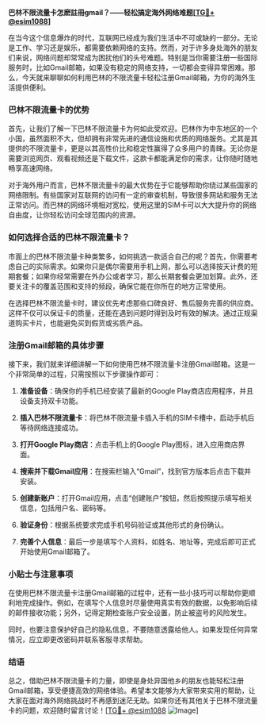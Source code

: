 **巴林不限流量卡怎麽註冊gmail？——轻松搞定海外网络难题[[TG💪+ @esim1088](https://t.me/s/esim1088)]**

在当今这个信息爆炸的时代，互联网已经成为我们生活中不可或缺的一部分。无论是工作、学习还是娱乐，都需要依赖网络的支持。然而，对于许多身处海外的朋友们来说，网络问题却常常成为困扰他们的头号难题。特别是当你需要注册一些国际服务时，比如Gmail邮箱，如果没有稳定的网络支持，一切都会变得异常困难。那么，今天就来聊聊如何利用巴林的不限流量卡轻松注册Gmail邮箱，为你的海外生活提供便利。

### 巴林不限流量卡的优势

首先，让我们了解一下巴林不限流量卡为何如此受欢迎。巴林作为中东地区的一个小国，虽然面积不大，但却拥有非常先进的通信设施和优质的网络服务。尤其是其提供的不限流量卡，更是以其高性价比和稳定性赢得了众多用户的青睐。无论你是需要浏览网页、观看视频还是下载文件，这款卡都能满足你的需求，让你随时随地畅享高速网络。

对于海外用户而言，巴林不限流量卡的最大优势在于它能够帮助你绕过某些国家的网络限制。有些国家对互联网的访问有一定的审查机制，导致很多网站和服务无法正常访问。而巴林的网络环境相对宽松，使用这里的SIM卡可以大大提升你的网络自由度，让你轻松访问全球范围内的资源。

### 如何选择合适的巴林不限流量卡？

市面上的巴林不限流量卡种类繁多，如何挑选一款适合自己的呢？首先，你需要考虑自己的实际需求。如果你只是偶尔需要用手机上网，那么可以选择按天计费的短期套餐；如果你经常需要在外办公或者学习，那么长期套餐会更加划算。此外，还要关注卡的覆盖范围和支持的频段，确保它能在你所在的地方正常使用。

在选择巴林不限流量卡时，建议优先考虑那些口碑良好、售后服务完善的供应商。这样不仅可以保证卡的质量，还能在遇到问题时得到及时有效的解决。通过正规渠道购买卡片，也能避免买到假货或劣质产品。

### 注册Gmail邮箱的具体步骤

接下来，我们就来详细讲解一下如何使用巴林不限流量卡注册Gmail邮箱。这是一个非常简单的过程，只需按照以下步骤操作即可：

1. **准备设备**：确保你的手机已经安装了最新的Google Play商店应用程序，并且设备支持双卡功能。
   
2. **插入巴林不限流量卡**：将巴林不限流量卡插入手机的SIM卡槽中，启动手机后等待网络连接成功。

3. **打开Google Play商店**：点击手机上的Google Play图标，进入应用商店界面。

4. **搜索并下载Gmail应用**：在搜索栏输入“Gmail”，找到官方版本后点击下载并安装。

5. **创建新账户**：打开Gmail应用，点击“创建账户”按钮，然后按照提示填写相关信息，包括用户名、密码等。

6. **验证身份**：根据系统要求完成手机号码验证或其他形式的身份确认。

7. **完善个人信息**：最后一步是填写个人资料，如姓名、地址等，完成后即可正式开始使用Gmail邮箱了。

### 小贴士与注意事项

在使用巴林不限流量卡注册Gmail邮箱的过程中，还有一些小技巧可以帮助你更顺利地完成操作。例如，在填写个人信息时尽量使用真实有效的数据，以免影响后续的邮件接收功能；另外，记得定期检查账户安全设置，防止被盗号的风险发生。

同时，也要注意保护好自己的隐私信息，不要随意透露给他人。如果发现任何异常情况，应立即更改密码并联系客服寻求帮助。

### 结语

总之，借助巴林不限流量卡的力量，即使是身处异国他乡的朋友也能轻松注册Gmail邮箱，享受便捷高效的网络体验。希望本文能够为大家带来实用的帮助，让大家在面对海外网络挑战时不再感到迷茫无助。如果你还有其他关于巴林不限流量卡的问题，欢迎随时留言讨论！[[TG💪+ @esim1088](https://t.me/s/esim1088) ![Image](https://i.postimg.cc/4NQfJmqS/Snipaste-2025-05-13-00-14-12.png)]
